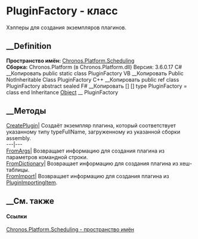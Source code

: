 # PluginFactory - класс
Хэлперы для создания экземпляров плагинов.
## __Definition
 **Пространство имён:**
[Chronos.Platform.Scheduling](N_Chronos_Platform_Scheduling.htm)  
 **Сборка:** Chronos.Platform (в Chronos.Platform.dll) Версия: 3.6.0.17
C# __Копировать
     public static class PluginFactory
VB __Копировать
     Public NotInheritable Class PluginFactory
C++ __Копировать
     public ref class PluginFactory abstract sealed
F# __Копировать
     [<AbstractClassAttribute>]
    [<SealedAttribute>]
    type PluginFactory = class end
Inheritance
    [Object](https://learn.microsoft.com/dotnet/api/system.object) __ PluginFactory
##  __Методы
[CreatePlugin](M_Chronos_Platform_Scheduling_PluginFactory_CreatePlugin.htm)|
Создаёт экземпляр плагина, который соответствует указанному типу typeFullName,
загруженному из указанной сборки assembly.  
---|---  
[FromArgs](M_Chronos_Platform_Scheduling_PluginFactory_FromArgs.htm)|
Возвращает информацию для создания плагина из параметров командной строки.  
[FromDictionary](M_Chronos_Platform_Scheduling_PluginFactory_FromDictionary.htm)|
Возвращает информацию для создания плагина из хеш-таблицы.  
[FromImport](M_Chronos_Platform_Scheduling_PluginFactory_FromImport.htm)|
Возвращает информацию для создания плагина из
[PluginImportingItem](T_Chronos_Platform_Scheduling_PluginImportingItem.htm).  
## __См. также
#### Ссылки
[Chronos.Platform.Scheduling - пространство
имён](N_Chronos_Platform_Scheduling.htm)
